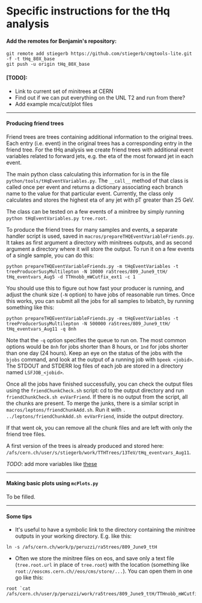 # Specific instructions for the tHq analysis

#### Add the remotes for Benjamin's repository:

```
git remote add stiegerb https://github.com/stiegerb/cmgtools-lite.git -f -t tHq_80X_base
git push -u origin tHq_80X_base
```

#### [TODO]:

- Link to current set of minitrees at CERN
- Find out if we can put everything on the UNL T2 and run from there?
- Add example mca/cut/plot files

----------------

#### Producing friend trees

Friend trees are trees containing additional information to the original trees. Each entry (i.e. event) in the original trees has a corresponding entry in the friend tree. For the tHq analysis we create friend trees with additional event variables related to forward jets, e.g. the eta of the most forward jet in each event.

The main python class calculating this information for is in the file `python/tools/tHqEventVariables.py`. The `__call__` method of that class is called once per event and returns a dictionary associating each branch name to the value for that particular event. Currently, the class only calculates and stores the highest eta of any jet with pT greater than 25 GeV.

The class can be tested on a few events of a minitree by simply running `python tHqEventVariables.py tree.root`.

To produce the friend trees for many samples and events, a separate handler script is used, saved in `macros/prepareTHQEventVariableFriends.py`. It takes as first argument a directory with minitrees outputs, and as second argument a directory where it will store the output. To run it on a few events of a single sample, you can do this:
```
python prepareTHQEventVariableFriends.py -m tHqEventVariables -t treeProducerSusyMultilepton -N 10000 ra5trees/809_June9_ttH/ tHq_eventvars_Aug5 -d TTHnobb_mWCutfix_ext1 -c 1
```

You should use this to figure out how fast your producer is running, and adjust the chunk size (`-N` option) to have jobs of reasonable run times. Once this works, you can submit all the jobs for all samples to lxbatch, by running something like this:
```
python prepareTHQEventVariableFriends.py -m tHqEventVariables -t treeProducerSusyMultilepton -N 500000 ra5trees/809_June9_ttH/ tHq_eventvars_Aug11 -q 8nh
```

Note that the `-q` option specifies the queue to run on. The most common options would be `8nh` for jobs shorter than 8 hours, or `1nd` for jobs shorter than one day (24 hours). Keep an eye on the status of the jobs with the `bjobs` command, and look at the output of a running job with `bpeek <jobid>`. The STDOUT and STDERR log files of each job are stored in a directory named `LSFJOB_<jobid>`.

Once all the jobs have finished successfully, you can check the output files using the `friendChunkCheck.sh` script: cd to the output directory and run `friendChunkCheck.sh evVarFriend`. If there is no output from the script, all the chunks are present. To merge the junks, there is a similar script in `macros/leptons/friendChunkAdd.sh`. Run it with `. ../leptons/friendChunkAdd.sh evVarFriend`, inside the output directory.

If that went ok, you can remove all the chunk files and are left with only the friend tree files.

A first version of the trees is already produced and stored here: `/afs/cern.ch/user/s/stiegerb/work/TTHTrees/13TeV/tHq_eventvars_Aug11`.

*TODO*: add more variables like [these](https://github.com/stiegerb/cmg-cmssw/blob/thq_newjetid_for_518_samples/CMGTools/TTHAnalysis/macros/leptons/prepareTHQFriendTree.py)

----------------

#### Making basic plots using `mcPlots.py`

To be filled.

----------------

#### Some tips

- It's useful to have a symbolic link to the directory containing the minitree outputs in your working directory. E.g. like this:

```
ln -s /afs/cern.ch/work/p/peruzzi/ra5trees/809_June9_ttH
```

- Often we store the minitree files on eos, and save only a text file (`tree.root.url` in place of `tree.root`) with the location (something like `root://eoscms.cern.ch//eos/cms/store/...`). You can open them in one go like this:

```
root `cat /afs/cern.ch/user/p/peruzzi/work/ra5trees/809_June9_ttH/TTHnobb_mWCutfix_ext1/treeProducerSusyMultilepton/tree.root.url`
```

